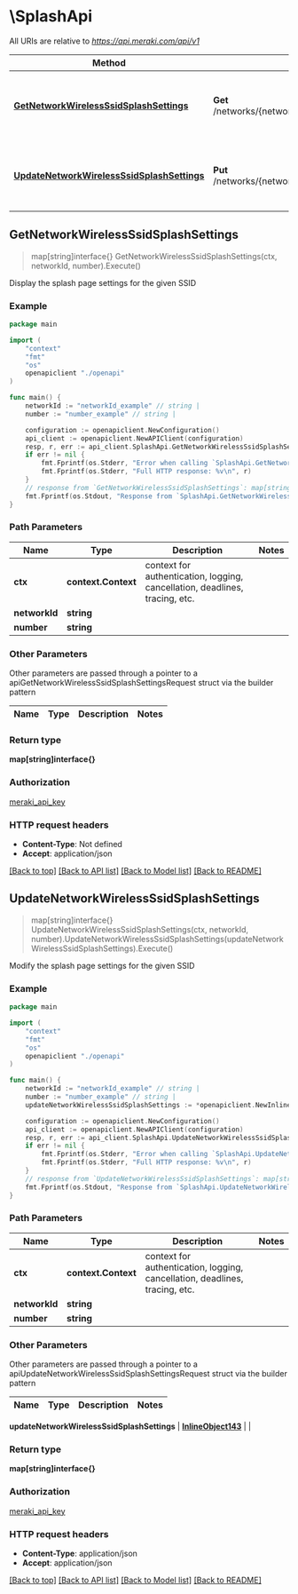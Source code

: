 # \SplashApi

All URIs are relative to *https://api.meraki.com/api/v1*

Method | HTTP request | Description
------------- | ------------- | -------------
[**GetNetworkWirelessSsidSplashSettings**](SplashApi.md#GetNetworkWirelessSsidSplashSettings) | **Get** /networks/{networkId}/wireless/ssids/{number}/splash/settings | Display the splash page settings for the given SSID
[**UpdateNetworkWirelessSsidSplashSettings**](SplashApi.md#UpdateNetworkWirelessSsidSplashSettings) | **Put** /networks/{networkId}/wireless/ssids/{number}/splash/settings | Modify the splash page settings for the given SSID



## GetNetworkWirelessSsidSplashSettings

> map[string]interface{} GetNetworkWirelessSsidSplashSettings(ctx, networkId, number).Execute()

Display the splash page settings for the given SSID



### Example

```go
package main

import (
    "context"
    "fmt"
    "os"
    openapiclient "./openapi"
)

func main() {
    networkId := "networkId_example" // string | 
    number := "number_example" // string | 

    configuration := openapiclient.NewConfiguration()
    api_client := openapiclient.NewAPIClient(configuration)
    resp, r, err := api_client.SplashApi.GetNetworkWirelessSsidSplashSettings(context.Background(), networkId, number).Execute()
    if err != nil {
        fmt.Fprintf(os.Stderr, "Error when calling `SplashApi.GetNetworkWirelessSsidSplashSettings``: %v\n", err)
        fmt.Fprintf(os.Stderr, "Full HTTP response: %v\n", r)
    }
    // response from `GetNetworkWirelessSsidSplashSettings`: map[string]interface{}
    fmt.Fprintf(os.Stdout, "Response from `SplashApi.GetNetworkWirelessSsidSplashSettings`: %v\n", resp)
}
```

### Path Parameters


Name | Type | Description  | Notes
------------- | ------------- | ------------- | -------------
**ctx** | **context.Context** | context for authentication, logging, cancellation, deadlines, tracing, etc.
**networkId** | **string** |  | 
**number** | **string** |  | 

### Other Parameters

Other parameters are passed through a pointer to a apiGetNetworkWirelessSsidSplashSettingsRequest struct via the builder pattern


Name | Type | Description  | Notes
------------- | ------------- | ------------- | -------------



### Return type

**map[string]interface{}**

### Authorization

[meraki_api_key](../README.md#meraki_api_key)

### HTTP request headers

- **Content-Type**: Not defined
- **Accept**: application/json

[[Back to top]](#) [[Back to API list]](../README.md#documentation-for-api-endpoints)
[[Back to Model list]](../README.md#documentation-for-models)
[[Back to README]](../README.md)


## UpdateNetworkWirelessSsidSplashSettings

> map[string]interface{} UpdateNetworkWirelessSsidSplashSettings(ctx, networkId, number).UpdateNetworkWirelessSsidSplashSettings(updateNetworkWirelessSsidSplashSettings).Execute()

Modify the splash page settings for the given SSID



### Example

```go
package main

import (
    "context"
    "fmt"
    "os"
    openapiclient "./openapi"
)

func main() {
    networkId := "networkId_example" // string | 
    number := "number_example" // string | 
    updateNetworkWirelessSsidSplashSettings := *openapiclient.NewInlineObject143() // InlineObject143 |  (optional)

    configuration := openapiclient.NewConfiguration()
    api_client := openapiclient.NewAPIClient(configuration)
    resp, r, err := api_client.SplashApi.UpdateNetworkWirelessSsidSplashSettings(context.Background(), networkId, number).UpdateNetworkWirelessSsidSplashSettings(updateNetworkWirelessSsidSplashSettings).Execute()
    if err != nil {
        fmt.Fprintf(os.Stderr, "Error when calling `SplashApi.UpdateNetworkWirelessSsidSplashSettings``: %v\n", err)
        fmt.Fprintf(os.Stderr, "Full HTTP response: %v\n", r)
    }
    // response from `UpdateNetworkWirelessSsidSplashSettings`: map[string]interface{}
    fmt.Fprintf(os.Stdout, "Response from `SplashApi.UpdateNetworkWirelessSsidSplashSettings`: %v\n", resp)
}
```

### Path Parameters


Name | Type | Description  | Notes
------------- | ------------- | ------------- | -------------
**ctx** | **context.Context** | context for authentication, logging, cancellation, deadlines, tracing, etc.
**networkId** | **string** |  | 
**number** | **string** |  | 

### Other Parameters

Other parameters are passed through a pointer to a apiUpdateNetworkWirelessSsidSplashSettingsRequest struct via the builder pattern


Name | Type | Description  | Notes
------------- | ------------- | ------------- | -------------


 **updateNetworkWirelessSsidSplashSettings** | [**InlineObject143**](InlineObject143.md) |  | 

### Return type

**map[string]interface{}**

### Authorization

[meraki_api_key](../README.md#meraki_api_key)

### HTTP request headers

- **Content-Type**: application/json
- **Accept**: application/json

[[Back to top]](#) [[Back to API list]](../README.md#documentation-for-api-endpoints)
[[Back to Model list]](../README.md#documentation-for-models)
[[Back to README]](../README.md)

